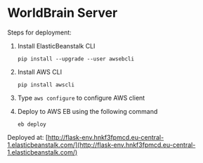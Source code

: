 WorldBrain Server
====

Steps for deployment:

1. Install ElasticBeanstalk CLI
    ```
    pip install --upgrade --user awsebcli
    ```
2. Install AWS CLI
    ```
    pip install awscli
    ```
3. Type `aws configure` to configure AWS client<br>

4. Deploy to AWS EB using the following command
    ```
    eb deploy
    ```

Deployed at: [http://flask-env.hnkf3fpmcd.eu-central-1.elasticbeanstalk.com/](http://flask-env.hnkf3fpmcd.eu-central-1.elasticbeanstalk.com/)